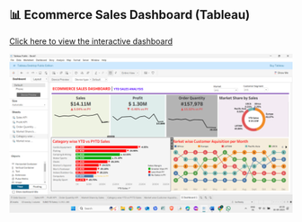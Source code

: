 ## 📊 Ecommerce Sales Dashboard (Tableau)

[Click here to view the interactive dashboard](https://public.tableau.com/app/profile/sai.reddy2674/viz/Book1_17592085401410/Dashboard1?publish=yes)

![Ecommerce Dashboard Preview](dashboard.png)

